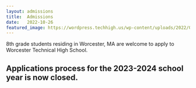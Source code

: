 ```yaml
---
layout: admissions
title:  Admissions
date:   2022-10-26
featured_image: https://wordpress.techhigh.us/wp-content/uploads/2022/04/sigmund-HsTnjCVQ798-unsplash-1.jpg
---
```


8th grade students residing in Worcester, MA are welcome to apply to Worcester Technical High School.

## Applications process for the 2023-2024 school year is now closed.

<!---<div class="container" markdown="1">

<div class="items" markdown="1">

# Class of 2027 
Applications open January 24, 2023

Applications will close on March 15, 2023

</div>
<div class="items" markdown="1">

# Class of 2026  
We are not currently accepting applications for the Class of 2025  

</div>
<div class="items" markdown="1">

# Class of 2025
We are not currently accepting transfers into Class of 2024.

</div>
<div class="items" markdown="1">

# Class of 2024  
We are not currently accepting transfers into the Class of 2023.

</div>

</div> -->